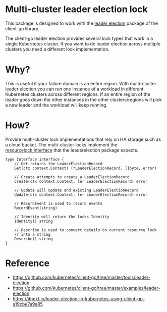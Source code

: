 # Multi-cluster leader election lock

This package is designed to work with the [leader election](https://github.com/kubernetes/client-go/blob/master/tools/leaderelection) package of the client-go library.

The client-go leader election provides several lock types that work in a single Kubernetes cluster. If you want to do leader election across multiple clusters you need a different lock implementation.

# Why?

This is useful if your failure domain is an entire region. With multi-cluster leader election you can run one instance of a workload in different Kubernetes clusters across different regions. If an entire region of the leader goes down the other instances in the other clusters/regions will pick a new leader and the workload will keep running.

# How?

Provide multi-cluster lock implementations that rely on HA storage such as a cloud bucket. The multi-cluster locks implement the [resourcelock.Interface](https://github.com/kubernetes/client-go/blob/28ccde769fc5519dd84e5512ebf303ac86ef9d7c/tools/leaderelection/resourcelock/interface.go#L144) that the leaderelection package expects.

```
type Interface interface {
	// Get returns the LeaderElectionRecord
	Get(ctx context.Context) (*LeaderElectionRecord, []byte, error)

	// Create attempts to create a LeaderElectionRecord
	Create(ctx context.Context, ler LeaderElectionRecord) error

	// Update will update and existing LeaderElectionRecord
	Update(ctx context.Context, ler LeaderElectionRecord) error

	// RecordEvent is used to record events
	RecordEvent(string)

	// Identity will return the locks Identity
	Identity() string

	// Describe is used to convert details on current resource lock
	// into a string
	Describe() string
}
```

# Reference

- https://github.com/kubernetes/client-go/tree/master/tools/leader-election
- https://github.com/kubernetes/client-go/tree/master/examples/leader-election
- https://itnext.io/leader-election-in-kubernetes-using-client-go-a19cbe7a9a85



